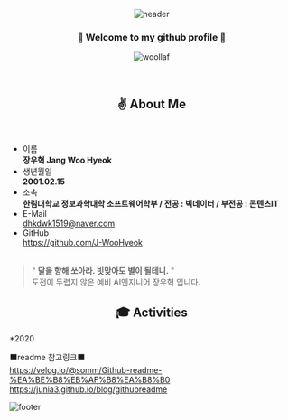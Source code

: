 <div align="center">

<!--이건 내가 만든 밋밋한 캡슐렌더
![header](https://capsule-render.vercel.app/api?type=Cylinder&color=008080&height=150&section=header&text=WooHyeok's%20World&fontColor=f1ffe7&fontSize=70&animation=fadeIn&fontAlignY=55)
-->

![header](https://capsule-render.vercel.app/api?type=waving&color=0:EEC1C6,25:FBC9B0,50:C5E1C8,75:C1C6EE,100:C5A6CF&height=200&section=header&text=WooHyeok's%20World&fontColor=6D798C&fontSize=60)


### :star2: Welcome to my github profile :star2:
![woollaf](https://github.com/J-WooHyeok/J-WooHyeok/assets/114277865/c2ec4b27-c722-49f7-9c43-9ab964373a29)

</div>
<br/>

<div align="center">
  
##  :v: About Me
</div>

<br/>

* 이름 <br/> __장우혁 Jang Woo Hyeok__ <br/>
* 생년월일 <br/> __2001.02.15__ <br/>
* 소속 <br/> __한림대학교 정보과학대학 소프트웨어학부 / 전공 : 빅데이터 / 부전공 : 콘텐츠IT__ <br/>
* E-Mail <br/> dhkdwk1519@naver.com <br/>
* GitHub <br/> https://github.com/J-WooHyeok <br/><br/>

> " __달을 향해 쏘아라. 빗맞아도 별이 될테니.__ " <br/>
> 도전이 두렵지 않은 예비 AI엔지니어 장우혁 입니다.

<div align="center">
  
##  :mortar_board: Activities
</div>

*2020



⬛readme 참고링크⬛
<br/>
https://velog.io/@somm/Github-readme-%EA%BE%B8%EB%AF%B8%EA%B8%B0
<br/>
https://junia3.github.io/blog/githubreadme

![footer](https://capsule-render.vercel.app/api?type=rect&color=0:C5A6CF,25:C1C6EE,50:C5E1C8,75:FBC9B0,100:EEC1C6&height=40&section=footer&text=&fontSize=0&width="100%")





<!--
**J-WooHyeok/J-WooHyeok** is a ✨ _special_ ✨ repository because its `README.md` (this file) appears on your GitHub profile.

Here are some ideas to get you started:

- 🔭 I’m currently working on ...
- 🌱 I’m currently learning ...
- 👯 I’m looking to collaborate on ...
- 🤔 I’m looking for help with ...
- 💬 Ask me about ...
- 📫 How to reach me: ...
- 😄 Pronouns: ...
- ⚡ Fun fact: ...
-->
